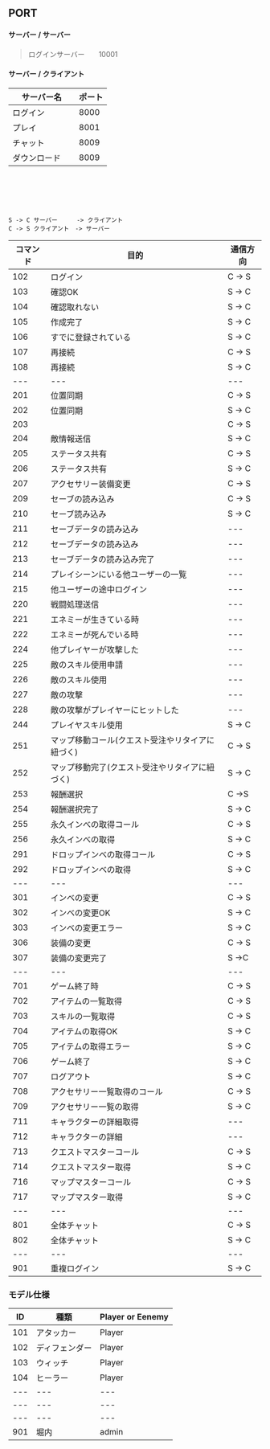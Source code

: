 ## PORT
#### サーバー / サーバー
>ログインサーバー　　10001

#### サーバー / クライアント
|  サーバー名  |  ポート  |
| ----------- | -------- |
|ログイン      |  8000    |
| プレイ    　 |  8001    |
|チャット      |8009      |
|ダウンロード 　|8009      |

<br>
<br>
<br>
<br>

```
S -> C サーバー 　 　-> クライアント
C -> S クライアント　-> サーバー
```
|コマンド|目的|通信方向|
|---|---|---|
|102|ログイン          |C -> S|
|103|確認OK           |S -> C|
|104|確認取れない      |S -> C|
|105|作成完了          |S -> C|
|106|すでに登録されている|S -> C|
|107|再接続            |C -> S|
|108|再接続            |S -> C|
|---|---|---|
|201|位置同期           |C -> S|
|202|位置同期           |S -> C|
|203|       |C -> S|
|204|敵情報送信       |S -> C|
|205|ステータス共有     |C -> S|
|206|ステータス共有     |S -> C|
|207|アクセサリー装備変更|C -> S|
|209|セーブの読み込み|C -> S|
|210|セーブ読み込み|S -> C|
|211|セーブデータの読み込み|---|
|212|セーブデータの読み込み|---|
|213|セーブデータの読み込み完了|---|
|214|プレイシーンにいる他ユーザーの一覧|---|
|215|他ユーザーの途中ログイン|---|
|220|戦闘処理送信|---|
|221|エネミーが生きている時|---|
|222|エネミーが死んでいる時|---|
|224|他プレイヤーが攻撃した|---|
|225|敵のスキル使用申請|---|
|226|敵のスキル使用|---|
|227|敵の攻撃|---|
|228|敵の攻撃がプレイヤーにヒットした|---|
|244|プレイヤスキル使用       |S -> C|
|251|マップ移動コール(クエスト受注やリタイアに紐づく)|C -> S|
|252|マップ移動完了(クエスト受注やリタイアに紐づく)|S -> C|
|253|報酬選択|C ->S|
|254|報酬選択完了|S -> C|
|255|永久インべの取得コール|C -> S|
|256|永久インべの取得|S -> C|
|291|ドロップインベの取得コール|C -> S|
|292|ドロップインベの取得|S -> C|
|---|---|---|
|301|インベの変更|C -> S|
|302|インベの変更OK|S -> C|
|303|インベの変更エラー|S -> C|
|306|装備の変更|C -> S|
|307|装備の変更完了|S ->C|
|---|---|---|
|701|ゲーム終了時       |C -> S|
|702|アイテムの一覧取得  |C -> S|
|703|スキルの一覧取得   |C -> S|
|704|アイテムの取得OK|S -> C|
|705|アイテムの取得エラー|S -> C|
|706|ゲーム終了|S -> C|
|707|ログアウト|S -> C|
|708|アクセサリー一覧取得のコール|C -> S|
|709|アクセサリー一覧の取得|S -> C|
|711|キャラクターの詳細取得|---|
|712|キャラクターの詳細|---|
|713|クエストマスターコール|C -> S|
|714|クエストマスター取得|S -> C|
|716|マップマスターコール|C -> S|
|717|マップマスター取得|S -> C|
|---|---|---|
|801|全体チャット       |C -> S|
|802|全体チャット       |S -> C|
|---|---|---|
|901|重複ログイン       |S -> C|

### モデル仕様

|ID|種類|Player or Eenemy|
|---|---|---|
|101|アタッカー|Player|
|102|ディフェンダー|Player|
|103|ウィッチ|Player|
|104|ヒーラー|Player|
|---|---|---|
|---|---|---|
|---|---|---|
|901|堀内|admin|